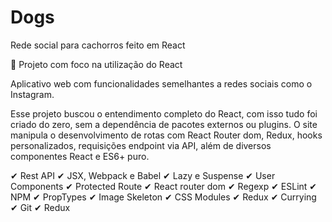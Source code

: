 # Dogs
Rede social para cachorros feito em React

🔰 Projeto com foco na utilização do React 

Aplicativo web com funcionalidades semelhantes a redes sociais como o Instagram.

Esse projeto buscou o entendimento completo do React, com isso tudo foi criado do zero, sem a dependência de pacotes externos ou plugins.
O site manipula o desenvolvimento de rotas com React Router dom, Redux, hooks personalizados, requisições endpoint via API, além de diversos componentes React e ES6+ puro.


✔ Rest API 
✔ JSX, Webpack e Babel
✔ Lazy e Suspense
✔ User Components
✔ Protected Route
✔ React router dom
✔ Regexp 
✔ ESLint 
✔ NPM 
✔ PropTypes
✔ Image Skeleton
✔ CSS Modules
✔ Redux
✔ Currying
✔ Git 
✔ Redux
